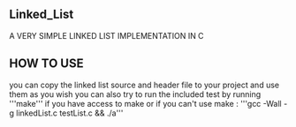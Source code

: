 ## Linked_List
A VERY SIMPLE LINKED LIST IMPLEMENTATION IN C

## HOW TO USE 
you can copy the linked list source and header file to your project and use them as you wish you can also try to run the included test by running 
'''make''' if you have access to make or if you can't use make : '''gcc -Wall -g linkedList.c testList.c && ./a'''
